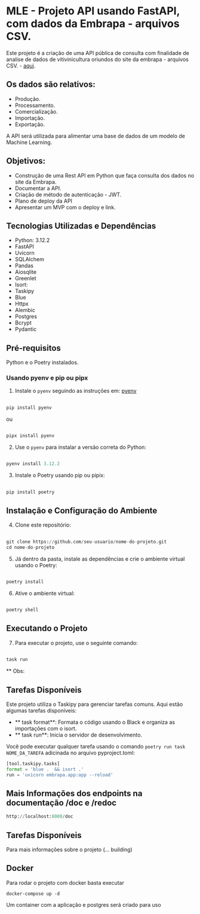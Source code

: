 # MLE - Projeto API usando FastAPI, com dados da Embrapa - arquivos CSV.


Este projeto é a criação de uma API pública de consulta com finalidade de analise de dados de vitivinicultura oriundos do site da embrapa - arquivos CSV. - [aqui](http://vitibrasil.cnpuv.embrapa.br/index.php?opcao=opt_01).

## Os dados são relativos:

- Produção.
- Processamento.
- Comercialização.
- Importação.
- Exportação.

A API será utilizada para alimentar uma base de dados de um modelo de Machine Learning.

## Objetivos:

- Construção de  uma Rest API em Python que faça consulta dos dados no site da Embrapa.
- Documentar a API.
- Criação de método de autenticação  - JWT.
- Plano de deploy da API
- Apresentar um MVP com o deploy e link.

## Tecnologias Utilizadas e Dependências

- Python: 3.12.2
- FastAPI
- Uvicorn
- SQLAlchem
- Pandas
- Aiosqlite
- Greenlet
- Isort:
- Taskipy
- Blue
- Httpx
- Alembic
- Postgres
- Bcrypt
- Pydantic

## Pré-requisitos

Python e o Poetry instalados.

### Usando pyenv e pip ou pipx 

1. Instale o `pyenv` seguindo as instruções em: [pyenv](https://github.com/pyenv/pyenv#installation)

##
```python
pip install pyenv 
```
ou
##
```python
pipx install pyenv
```

2. Use o `pyenv` para instalar a versão correta do Python:

##
```python
pyenv install 3.12.2
```


3. Instale o Poetry usando pip ou pipix:

##
```python
pip install poetry
```

## Instalação e Configuração do Ambiente

4. Clone este repositório:

##
```python
git clone https://github.com/seu-usuario/nome-do-projeto.git
cd nome-do-projeto
```

5. Já dentro da pasta, instale as dependências e crie o ambiente virtual usando o Poetry:

##
```python
poetry install
```


6. Ative o ambiente virtual:

##
```python
poetry shell
```


## Executando o Projeto

7. Para executar o projeto, use o seguinte comando:

##
```python
task run
```

** Obs:

## Tarefas Disponíveis

Este projeto utiliza o Taskipy para gerenciar tarefas comuns. Aqui estão algumas tarefas disponíveis:

- ** task format**: Formata o código usando o Black e organiza as importações com o isort.
- ** task run**: Inicia o servidor de desenvolvimento.

Você pode executar qualquer tarefa usando o comando `poetry run task NOME_DA_TAREFA` adicinada no arquivo pyproject.toml:
```python
[tool.taskipy.tasks]
format = 'blue .  && isort .'
run = 'uvicorn embrapa.app:app --reload'
```

## Mais Informações dos endpoints na documentação /doc e /redoc

```python
http://localhost:8000/doc

```


## Tarefas Disponíveis

Para mais informações sobre o projeto (... building)

## Docker 

Para rodar o projeto com docker basta executar
```
docker-compose up -d 
``` 
Um container com a aplicação e postgres será criado para uso

